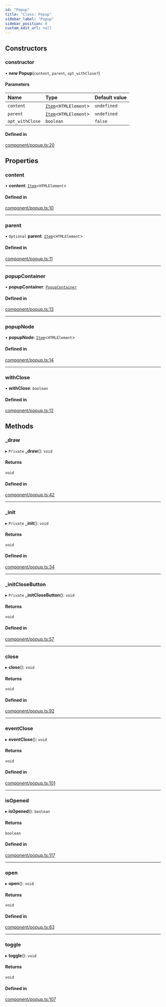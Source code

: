```yaml
---
id: "Popup"
title: "Class: Popup"
sidebar_label: "Popup"
sidebar_position: 0
custom_edit_url: null
---
```


## Constructors

### constructor

• **new Popup**(`content`, `parent`, `opt_withClose?`)

#### Parameters

| Name | Type | Default value |
| :------ | :------ | :------ |
| `content` | [`Item`](Item.md)<`HTMLElement`\> | `undefined` |
| `parent` | [`Item`](Item.md)<`HTMLElement`\> | `undefined` |
| `opt_withClose` | `boolean` | `false` |

#### Defined in

[component/popup.ts:20](https://bitbucket.org/siposdani87/sui-js/src/5c73bef/src/component/popup.ts#lines-20)

## Properties

### content

• **content**: [`Item`](Item.md)<`HTMLElement`\>

#### Defined in

[component/popup.ts:10](https://bitbucket.org/siposdani87/sui-js/src/5c73bef/src/component/popup.ts#lines-10)

___

### parent

• `Optional` **parent**: [`Item`](Item.md)<`HTMLElement`\>

#### Defined in

[component/popup.ts:11](https://bitbucket.org/siposdani87/sui-js/src/5c73bef/src/component/popup.ts#lines-11)

___

### popupContainer

• **popupContainer**: [`PopupContainer`](PopupContainer.md)

#### Defined in

[component/popup.ts:13](https://bitbucket.org/siposdani87/sui-js/src/5c73bef/src/component/popup.ts#lines-13)

___

### popupNode

• **popupNode**: [`Item`](Item.md)<`HTMLElement`\>

#### Defined in

[component/popup.ts:14](https://bitbucket.org/siposdani87/sui-js/src/5c73bef/src/component/popup.ts#lines-14)

___

### withClose

• **withClose**: `boolean`

#### Defined in

[component/popup.ts:12](https://bitbucket.org/siposdani87/sui-js/src/5c73bef/src/component/popup.ts#lines-12)

## Methods

### \_draw

▸ `Private` **_draw**(): `void`

#### Returns

`void`

#### Defined in

[component/popup.ts:42](https://bitbucket.org/siposdani87/sui-js/src/5c73bef/src/component/popup.ts#lines-42)

___

### \_init

▸ `Private` **_init**(): `void`

#### Returns

`void`

#### Defined in

[component/popup.ts:34](https://bitbucket.org/siposdani87/sui-js/src/5c73bef/src/component/popup.ts#lines-34)

___

### \_initCloseButton

▸ `Private` **_initCloseButton**(): `void`

#### Returns

`void`

#### Defined in

[component/popup.ts:57](https://bitbucket.org/siposdani87/sui-js/src/5c73bef/src/component/popup.ts#lines-57)

___

### close

▸ **close**(): `void`

#### Returns

`void`

#### Defined in

[component/popup.ts:92](https://bitbucket.org/siposdani87/sui-js/src/5c73bef/src/component/popup.ts#lines-92)

___

### eventClose

▸ **eventClose**(): `void`

#### Returns

`void`

#### Defined in

[component/popup.ts:101](https://bitbucket.org/siposdani87/sui-js/src/5c73bef/src/component/popup.ts#lines-101)

___

### isOpened

▸ **isOpened**(): `boolean`

#### Returns

`boolean`

#### Defined in

[component/popup.ts:117](https://bitbucket.org/siposdani87/sui-js/src/5c73bef/src/component/popup.ts#lines-117)

___

### open

▸ **open**(): `void`

#### Returns

`void`

#### Defined in

[component/popup.ts:83](https://bitbucket.org/siposdani87/sui-js/src/5c73bef/src/component/popup.ts#lines-83)

___

### toggle

▸ **toggle**(): `void`

#### Returns

`void`

#### Defined in

[component/popup.ts:107](https://bitbucket.org/siposdani87/sui-js/src/5c73bef/src/component/popup.ts#lines-107)
